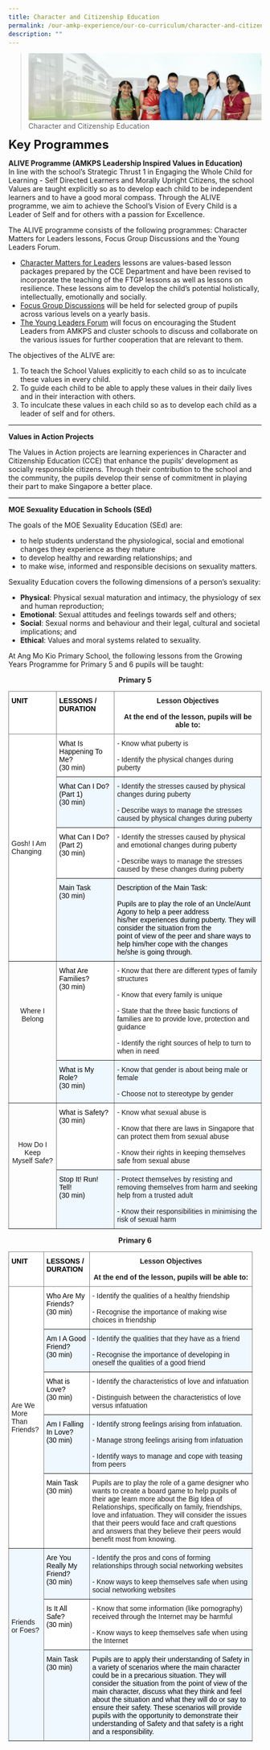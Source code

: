 ```yaml
---
title: Character and Citizenship Education
permalink: /our-amkp-experience/our-co-curriculum/character-and-citizenship-education
description: ""
---
```

>![](/images/About%20Us/banner2-with%20bg.jpg)
>Character and Citizenship Education

**<font size="5">Key Programmes</font>**

**ALIVE Programme (AMKPS Leadership Inspired Values in Education)**<br>
In line with the school’s Strategic Thrust 1 in Engaging the Whole Child for Learning - Self Directed Learners and Morally Upright Citizens, the school Values are taught explicitly so as to develop each child to be independent learners and to have a good moral compass.  Through the ALIVE programme, we aim to achieve the School’s Vision of Every Child is a Leader of Self and for others with a passion for Excellence.

The ALIVE programme consists of the following programmes: Character Matters for Leaders lessons, Focus Group Discussions and the Young Leaders Forum.

* <u>Character Matters for Leaders</u> lessons are values-based lesson packages prepared by the CCE Department and have been revised to incorporate the teaching of the FTGP lessons as well as lessons on resilience. These lessons aim to develop the child’s potential holistically, intellectually, emotionally and socially.
* <u>Focus Group Discussions</u> will be held for selected group of pupils across various levels on a yearly basis.
* <u>The Young Leaders Forum</u> will focus on encouraging the Student Leaders from AMKPS and cluster schools to discuss and collaborate on the various issues for further cooperation that are relevant to them.

The objectives of the ALIVE are:

1. To teach the School Values explicitly to each child so as to inculcate these values in every child.
2. To guide each child to be able to apply these values in their daily lives and in their interaction with others.
3. To inculcate these values in each child so as to develop each child as a leader of self and for others.

<hr style="height:1px;border-width:0;color:gray;background-color:black">

**Values in Action Projects**

The Values in Action projects are learning experiences in Character and Citizenship Education (CCE) that enhance the pupils’ development as socially responsible citizens. Through their contribution to the school and the community, the pupils develop their sense of commitment in playing their part to make Singapore a better place.

<hr style="height:1px;border-width:0;color:gray;background-color:black">

**MOE Sexuality Education in Schools (SEd)**

The goals of the MOE Sexuality Education (SEd) are:

* to help students understand the physiological, social and emotional changes they experience as they mature
* to develop healthy and rewarding relationships; and
* to make wise, informed and responsible decisions on sexuality matters.

Sexuality Education covers the following dimensions of a person’s sexuality:

* **Physical**: Physical sexual maturation and intimacy, the physiology of sex and human reproduction;
* **Emotional**: Sexual attitudes and feelings towards self and others;
* **Social**: Sexual norms and behaviour and their legal, cultural and societal implications; and
* **Ethical**: Values and moral systems related to sexuality.

At Ang Mo Kio Primary School, the following lessons from the Growing Years Programme for Primary 5 and 6 pupils will be taught:

**<center>Primary 5</center>**
<style type="text/css">
.tg  {border-collapse:collapse;border-spacing:0;}
.tg td{border-color:black;border-style:solid;border-width:1px;font-family:Arial, sans-serif;font-size:14px;
  overflow:hidden;padding:10px 5px;word-break:normal;}
.tg th{border-color:black;border-style:solid;border-width:1px;font-family:Arial, sans-serif;font-size:14px;
  font-weight:normal;overflow:hidden;padding:10px 5px;word-break:normal;}
.tg .tg-fyfk{background-color:#FFF;border-color:inherit;font-weight:bold;text-align:center;vertical-align:top}
.tg .tg-c3ow{border-color:inherit;text-align:center;vertical-align:top}
.tg .tg-l5mr{background-color:#EFF7FF;border-color:inherit;text-align:left;vertical-align:top}
.tg .tg-jxgv{background-color:#FFF;border-color:inherit;text-align:left;vertical-align:top}
.tg .tg-w0la{background-color:#FFF;border-color:inherit;color:#000000;font-weight:bold;text-align:left;vertical-align:top}
.tg .tg-mfxt{background-color:#ffffff;border-color:inherit;text-align:left;vertical-align:middle}
</style>
<table class="tg">
<thead>
  <tr>
    <th class="tg-w0la">UNIT</th>
    <th class="tg-w0la">LESSONS / DURATION</th>
    <th class="tg-fyfk">Lesson Objectives<br><br>At the end of the lesson, pupils will be able to:</th>
  </tr>
</thead>
<tbody>
  <tr>
    <td class="tg-mfxt" rowspan="4">Gosh! I Am Changing</td>
    <td class="tg-jxgv"><span style="font-weight:400;color:#000">What Is Happening To Me?</span><br><span style="font-weight:400;color:#000">(30 min)</span></td>
    <td class="tg-jxgv">- Know what puberty is<br><br>- Identify the physical changes during puberty</td>
  </tr>
  <tr>
    <td class="tg-l5mr"><span style="font-weight:400;color:#000">What Can I Do? (Part 1)</span><br><span style="font-weight:400;color:#000"> (30 min)</span></td>
    <td class="tg-l5mr">- Identify the stresses caused by physical changes during puberty<br><br>- Describe ways to manage the stresses caused by physical changes during puberty</td>
  </tr>
  <tr>
    <td class="tg-jxgv"><span style="font-weight:400;color:#000">What Can I Do? (Part 2)</span><br><span style="font-weight:400;color:#000"> (30 min)</span></td>
    <td class="tg-jxgv">- Identify the stresses caused by physical and emotional changes during puberty<br><br>- Describe ways to manage the stresses caused by these changes during puberty</td>
  </tr>
  <tr>
    <td class="tg-l5mr"><span style="font-weight:400;color:#000">Main Task</span><br><span style="font-weight:400;color:#000">(30 min)</span></td>
    <td class="tg-l5mr"><span style="font-weight:400;color:#000">Description of the Main Task:</span><br><br><span style="font-weight:400;color:#000">Pupils are to play the role of an Uncle/Aunt Agony </span><span style="color:#000">to help a peer address</span><br><span style="color:#000">his/her experiences during puberty. They will consider the situation from the </span><br><span style="color:#000">point of view of the peer and share ways to help him/her cope with the changes </span><br><span style="font-weight:400;color:#000">he/she is going through.</span></td>
  </tr>
  <tr>
    <td class="tg-c3ow" rowspan="2"><br><br><br><br><br>Where I Belong</td>
    <td class="tg-jxgv"><span style="font-weight:400;color:#000">What Are Families?</span><br><span style="font-weight:400;color:#000">(30 min)</span><br></td>
    <td class="tg-jxgv"> - Know that there are different types of family structures<br><br> - Know that every family is unique<br><br> - State that the three basic functions of families are to provide love, protection and guidance<br><br> - Identify the right sources of help to turn to when in need</td>
  </tr>
  <tr>
    <td class="tg-l5mr"><span style="font-weight:400;color:#000">What is My Role?</span><br><span style="font-weight:400;color:#000"> (30 min)</span></td>
    <td class="tg-l5mr"> - Know that gender is about being male or female<br><br> - Choose not to stereotype by gender</td>
  </tr>
  <tr>
    <td class="tg-c3ow" rowspan="2"><br><br><br><br>How Do I Keep <br>Myself Safe?<br></td>
    <td class="tg-jxgv"><span style="font-weight:400;color:#000">What is Safety?</span><br><span style="font-weight:400;color:#000">(30 min)</span></td>
    <td class="tg-jxgv"> - Know what sexual abuse is<br><br> - Know that there are laws in Singapore that can protect them from sexual abuse<br><br> - Know their rights in keeping themselves safe from sexual abuse</td>
  </tr>
  <tr>
    <td class="tg-l5mr"><span style="font-weight:400;color:#000">Stop It! Run! Tell!</span><br><span style="font-weight:400;color:#000">(30 min)</span></td>
    <td class="tg-l5mr"> - Protect themselves by resisting and removing themselves from harm and seeking help from a trusted adult<br><br> - Know their responsibilities in minimising the risk of sexual harm</td>
  </tr>
</tbody>
</table>

**<center>Primary 6</center>**
<style type="text/css">
.tg  {border-collapse:collapse;border-spacing:0;}
.tg td{border-color:black;border-style:solid;border-width:1px;font-family:Arial, sans-serif;font-size:14px;
  overflow:hidden;padding:10px 5px;word-break:normal;}
.tg th{border-color:black;border-style:solid;border-width:1px;font-family:Arial, sans-serif;font-size:14px;
  font-weight:normal;overflow:hidden;padding:10px 5px;word-break:normal;}
.tg .tg-bycj{background-color:#eff7ff;border-color:inherit;text-align:left;vertical-align:top}
.tg .tg-fyfk{background-color:#FFF;border-color:inherit;font-weight:bold;text-align:center;vertical-align:top}
.tg .tg-l5mr{background-color:#EFF7FF;border-color:inherit;text-align:left;vertical-align:top}
.tg .tg-jxgv{background-color:#FFF;border-color:inherit;text-align:left;vertical-align:top}
.tg .tg-w0la{background-color:#FFF;border-color:inherit;color:#000000;font-weight:bold;text-align:left;vertical-align:top}
.tg .tg-mfxt{background-color:#ffffff;border-color:inherit;text-align:left;vertical-align:middle}
</style>
<table class="tg" style="undefined;table-layout: fixed; width: 486px">
<thead>
  <tr>
    <th class="tg-w0la">UNIT</th>
    <th class="tg-w0la">LESSONS / DURATION</th>
    <th class="tg-fyfk">Lesson Objectives<br><br>At the end of the lesson, pupils will be able to:</th>
  </tr>
</thead>
<tbody>
  <tr>
    <td class="tg-mfxt" rowspan="5">Are We More <br>Than Friends?       </td>
    <td class="tg-jxgv"><span style="font-weight:400;color:#000">Who Are My Friends?</span><br><span style="color:#000">(30 min)</span><br></td>
    <td class="tg-jxgv"> - Identify the qualities of a healthy friendship<br><br> - Recognise the importance of making wise choices in friendship</td>
  </tr>
  <tr>
    <td class="tg-l5mr"><span style="font-weight:400;color:#000">Am I A Good Friend?</span><br><span style="font-weight:400;color:#000">(30 min)</span></td>
    <td class="tg-l5mr"> - Identify the qualities that they have as a friend<br><br> - Recognise the importance of developing in oneself the qualities of a good friend</td>
  </tr>
  <tr>
    <td class="tg-jxgv"><span style="font-weight:400;color:#000">What is Love?</span><br><span style="font-weight:400;color:#000">(30 min)</span></td>
    <td class="tg-jxgv"> - Identify the characteristics of love and infatuation<br><br> - Distinguish between the characteristics of love versus infatuation</td>
  </tr>
  <tr>
    <td class="tg-l5mr"><span style="font-weight:400;color:#000">Am I Falling In Love?</span><br><span style="color:#000">(30 min)</span><br></td>
    <td class="tg-l5mr"> - Identify strong feelings arising from infatuation.<br><br> - Manage strong feelings arising from infatuation<br><br> - Identify ways to manage and cope with teasing from peers</td>
  </tr>
  <tr>
    <td class="tg-jxgv"><span style="font-weight:400;color:#000">Main Task</span><br><span style="font-weight:400;color:#000"> </span><span style="color:#000">(30 min)</span></td>
    <td class="tg-jxgv">Pupils are to play the role of a game designer who wants to create a board game to help pupils of their age learn more about the Big Idea of Relationships, specifically on family, friendships, love and infatuation. They will consider the issues that their peers would face and craft questions and answers that they believe their peers would benefit most from knowing.</td>
  </tr>
  <tr>
    <td class="tg-bycj" rowspan="3"><br><br><br><br><br><br><br><br>Friends or Foes?<br><br></td>
    <td class="tg-l5mr"><span style="font-weight:400;color:#000">Are You Really My Friend?</span><br><span style="font-weight:400;color:#000">(30 min)</span></td>
    <td class="tg-l5mr"> - Identify the pros and cons of forming relationships through social networking websites<br><br> - Know ways to keep themselves safe when using social networking websites</td>
  </tr>
  <tr>
    <td class="tg-jxgv"><span style="font-weight:400;color:#000">Is It All Safe?</span><br><span style="font-weight:400;color:#000">(30 min)</span></td>
    <td class="tg-jxgv"> - Know that some information (like pornography) received through the Internet may be harmful<br><br> - Know ways to keep themselves safe when using the Internet</td>
  </tr>
  <tr>
    <td class="tg-l5mr"><span style="font-weight:400;color:#000">Main Task</span><br><span style="font-weight:400;color:#000"> (30 min)</span></td>
    <td class="tg-l5mr"><span style="font-weight:400;color:#000">Pupils are to apply their understanding of Safety in a variety of scenarios where the main character could be in a precarious situation. They will consider the situation from the point of view of the main character, discuss what they think and feel about the situation and what they will do or say to ensure their safety.  These scenarios will provide pupils with the opportunity to demonstrate their understanding of Safety and that safety is a right and a responsibility.</span><br></td>
  </tr>
</tbody>
</table>